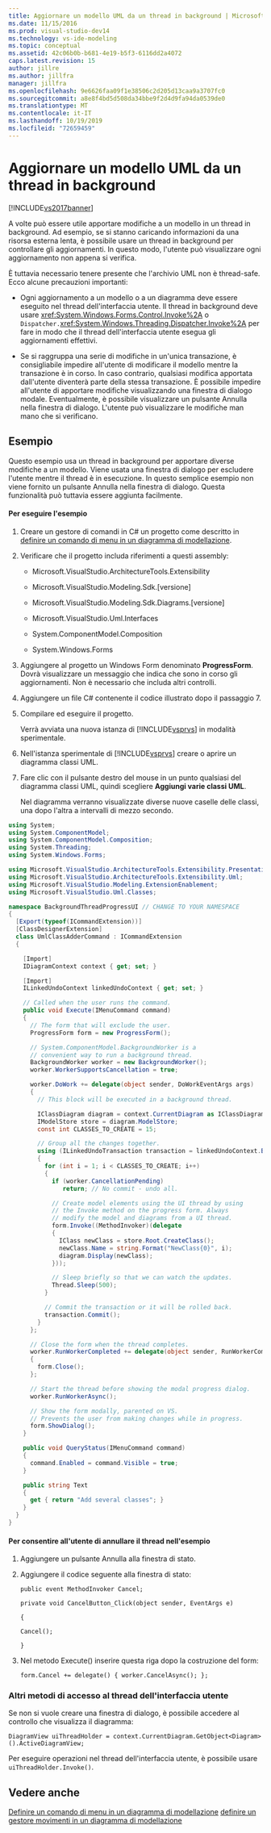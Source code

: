 ```yaml
---
title: Aggiornare un modello UML da un thread in background | Microsoft Docs
ms.date: 11/15/2016
ms.prod: visual-studio-dev14
ms.technology: vs-ide-modeling
ms.topic: conceptual
ms.assetid: 42c06b0b-b681-4e19-b5f3-6116dd2a4072
caps.latest.revision: 15
author: jillre
ms.author: jillfra
manager: jillfra
ms.openlocfilehash: 9e6626faa09f1e38506c2d205d13caa9a3707fc0
ms.sourcegitcommit: a8e8f4bd5d508da34bbe9f2d4d9fa94da0539de0
ms.translationtype: MT
ms.contentlocale: it-IT
ms.lasthandoff: 10/19/2019
ms.locfileid: "72659459"
---
```

# <a name="update-a-uml-model-from-a-background-thread"></a>Aggiornare un modello UML da un thread in background
[!INCLUDE[vs2017banner](../includes/vs2017banner.md)]

A volte può essere utile apportare modifiche a un modello in un thread in background. Ad esempio, se si stanno caricando informazioni da una risorsa esterna lenta, è possibile usare un thread in background per controllare gli aggiornamenti. In questo modo, l'utente può visualizzare ogni aggiornamento non appena si verifica.

 È tuttavia necessario tenere presente che l'archivio UML non è thread-safe. Ecco alcune precauzioni importanti:

- Ogni aggiornamento a un modello o a un diagramma deve essere eseguito nel thread dell'interfaccia utente. Il thread in background deve usare <xref:System.Windows.Forms.Control.Invoke%2A> o `Dispatcher.`<xref:System.Windows.Threading.Dispatcher.Invoke%2A> per fare in modo che il thread dell'interfaccia utente esegua gli aggiornamenti effettivi.

- Se si raggruppa una serie di modifiche in un'unica transazione, è consigliabile impedire all'utente di modificare il modello mentre la transazione è in corso. In caso contrario, qualsiasi modifica apportata dall'utente diventerà parte della stessa transazione. È possibile impedire all'utente di apportare modifiche visualizzando una finestra di dialogo modale. Eventualmente, è possibile visualizzare un pulsante Annulla nella finestra di dialogo. L'utente può visualizzare le modifiche man mano che si verificano.

## <a name="example"></a>Esempio
 Questo esempio usa un thread in background per apportare diverse modifiche a un modello. Viene usata una finestra di dialogo per escludere l'utente mentre il thread è in esecuzione. In questo semplice esempio non viene fornito un pulsante Annulla nella finestra di dialogo. Questa funzionalità può tuttavia essere aggiunta facilmente.

#### <a name="to-run-the-example"></a>Per eseguire l'esempio

1. Creare un gestore di comandi in C# un progetto come descritto in [definire un comando di menu in un diagramma di modellazione](../modeling/define-a-menu-command-on-a-modeling-diagram.md).

2. Verificare che il progetto includa riferimenti a questi assembly:

   - Microsoft.VisualStudio.ArchitectureTools.Extensibility

   - Microsoft.VisualStudio.Modeling.Sdk.[versione]

   - Microsoft.VisualStudio.Modeling.Sdk.Diagrams.[versione]

   - Microsoft.VisualStudio.Uml.Interfaces

   - System.ComponentModel.Composition

   - System.Windows.Forms

3. Aggiungere al progetto un Windows Form denominato **ProgressForm**. Dovrà visualizzare un messaggio che indica che sono in corso gli aggiornamenti. Non è necessario che includa altri controlli.

4. Aggiungere un file C# contenente il codice illustrato dopo il passaggio 7.

5. Compilare ed eseguire il progetto.

    Verrà avviata una nuova istanza di [!INCLUDE[vsprvs](../includes/vsprvs-md.md)] in modalità sperimentale.

6. Nell'istanza sperimentale di [!INCLUDE[vsprvs](../includes/vsprvs-md.md)] creare o aprire un diagramma classi UML.

7. Fare clic con il pulsante destro del mouse in un punto qualsiasi del diagramma classi UML, quindi scegliere **Aggiungi varie classi UML**.

   Nel diagramma verranno visualizzate diverse nuove caselle delle classi, una dopo l'altra a intervalli di mezzo secondo.

```csharp
using System;
using System.ComponentModel;
using System.ComponentModel.Composition;
using System.Threading;
using System.Windows.Forms;

using Microsoft.VisualStudio.ArchitectureTools.Extensibility.Presentation;
using Microsoft.VisualStudio.ArchitectureTools.Extensibility.Uml;
using Microsoft.VisualStudio.Modeling.ExtensionEnablement;
using Microsoft.VisualStudio.Uml.Classes;

namespace BackgroundThreadProgressUI // CHANGE TO YOUR NAMESPACE
{
  [Export(typeof(ICommandExtension))]
  [ClassDesignerExtension]
  class UmlClassAdderCommand : ICommandExtension
  {

    [Import]
    IDiagramContext context { get; set; }

    [Import]
    ILinkedUndoContext linkedUndoContext { get; set; }

    // Called when the user runs the command.
    public void Execute(IMenuCommand command)
    {
      // The form that will exclude the user.
      ProgressForm form = new ProgressForm();

      // System.ComponentModel.BackgroundWorker is a
      // convenient way to run a background thread.
      BackgroundWorker worker = new BackgroundWorker();
      worker.WorkerSupportsCancellation = true;

      worker.DoWork += delegate(object sender, DoWorkEventArgs args)
      {
        // This block will be executed in a background thread.

        IClassDiagram diagram = context.CurrentDiagram as IClassDiagram;
        IModelStore store = diagram.ModelStore;
        const int CLASSES_TO_CREATE = 15;

        // Group all the changes together.
        using (ILinkedUndoTransaction transaction = linkedUndoContext.BeginTransaction("Background Updates"))
        {
          for (int i = 1; i < CLASSES_TO_CREATE; i++)
          {
            if (worker.CancellationPending)
               return; // No commit - undo all.

            // Create model elements using the UI thread by using
            // the Invoke method on the progress form. Always
            // modify the model and diagrams from a UI thread.
            form.Invoke((MethodInvoker)(delegate
            {
              IClass newClass = store.Root.CreateClass();
              newClass.Name = string.Format("NewClass{0}", i);
              diagram.Display(newClass);
            }));

            // Sleep briefly so that we can watch the updates.
            Thread.Sleep(500);
          }

          // Commit the transaction or it will be rolled back.
          transaction.Commit();
        }
      };

      // Close the form when the thread completes.
      worker.RunWorkerCompleted += delegate(object sender, RunWorkerCompletedEventArgs args)
      {
        form.Close();
      };

      // Start the thread before showing the modal progress dialog.
      worker.RunWorkerAsync();

      // Show the form modally, parented on VS.
      // Prevents the user from making changes while in progress.
      form.ShowDialog();
    }

    public void QueryStatus(IMenuCommand command)
    {
      command.Enabled = command.Visible = true;
    }

    public string Text
    {
      get { return "Add several classes"; }
    }
  }
}
```

#### <a name="to-allow-the-user-to-cancel-the-thread-in-the-example"></a>Per consentire all'utente di annullare il thread nell'esempio

1. Aggiungere un pulsante Annulla alla finestra di stato.

2. Aggiungere il codice seguente alla finestra di stato:

     `public event MethodInvoker Cancel;`

     `private void CancelButton_Click(object sender, EventArgs e)`

     `{`

     `Cancel();`

     `}`

3. Nel metodo Execute() inserire questa riga dopo la costruzione del form:

     `form.Cancel += delegate() { worker.CancelAsync(); };`

### <a name="other-methods-of-accessing-the-ui-thread"></a>Altri metodi di accesso al thread dell'interfaccia utente
 Se non si vuole creare una finestra di dialogo, è possibile accedere al controllo che visualizza il diagramma:

 `DiagramView uiThreadHolder = context.CurrentDiagram.GetObject<Diagram>().ActiveDiagramView;`

 Per eseguire operazioni nel thread dell'interfaccia utente, è possibile usare `uiThreadHolder.Invoke()`.

## <a name="see-also"></a>Vedere anche
 [Definire un comando di menu in un diagramma di modellazione](../modeling/define-a-menu-command-on-a-modeling-diagram.md) [definire un gestore movimenti in un diagramma di modellazione](../modeling/define-a-gesture-handler-on-a-modeling-diagram.md)
